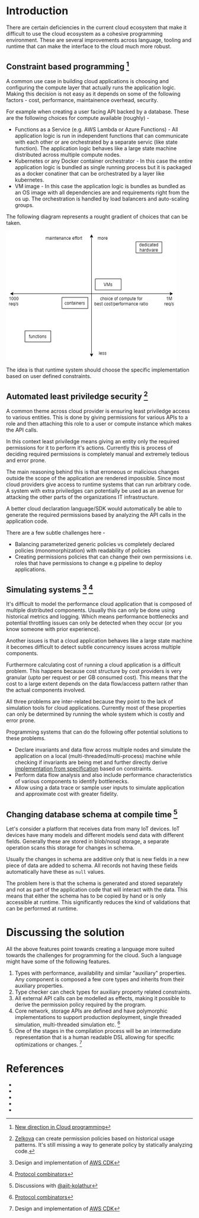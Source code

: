 # Introduction

There are certain deficiencies in the current cloud ecosystem that make it difficult to use the cloud ecosystem as a cohesive programming environment. These are several improvements across language, tooling and runtime that can make the interface to the cloud much more robust.

## Constraint based programming [^1]

A common use case in building cloud applications is choosing and configuring the compute layer that actually runs the application logic. Making this decision is not easy as it depends on some of the following factors - cost, performance, maintainence overhead, security.

For example when creating a user facing API backed by a database. These are the following choices for compute available (roughly) -

* Functions as a Service (e.g. AWS Lambda or Azure Functions) - All application logic is run in independent functions that can communicate with each other or are orchestrated by a separate servic (like state function). The application logic behaves like a large state machine distributed across multiple compute nodes.
* Kubernetes or any Docker container orchestrator - In this case the entire application logic is bundled as single running process but it is packaged as a docker conatiner that can be orchestrated by a layer like kubernetes.
* VM image - In this case the application logic is bundles as bundled as an OS image with all dependencies are and requirements right from the os up. The orchestration is handled by load balancers and auto-scaling groups.

The following diagram represents a rought gradient of choices that can be taken.

![compute-comparison](./img/compute-comparison.png)

The idea is that runtime system should choose the specific implementation based on user defined constraints.

## Automated least priviledge security [^4]

A common theme across cloud provider is ensuring least priviledge access to various entities. This is done by giving permissions for various APIs to a role and then attaching this role to a user or compute instance which makes the API calls.

In this context least priviledge means giving an entity only the required permissions for it to perform it's actions. Currently this is process of deciding required permissions is completely manual and extremely tedious and error prone.

The main reasoning behind this is that erroneous or malicious changes outside the scope of the application are rendered impossible. Since most cloud providers give access to runtime systems that can run arbitrary code. A system with extra priviledges can potentially be used as an avenue for attacking the other parts of the organizations IT infrastructure.

A better cloud declaration language/SDK would automatically be able to generate the required permissions based by analyzing the API calls in the application code.

There are a few subtle challenges here -
* Balancing parameterized generic policies vs completely declared policies (monomorphization) with readability of policies
* Creating permissions policies that can change their own permissions i.e. roles that have permissions to change e.g pipeline to deploy applications.

## Simulating systems [^2] [^3]

It's difficult to model the performance cloud application that is composed of multiple distributed components. Usually this can only be done using historical metrics and logging. Which means performance bottlenecks and potential throttling issues can only be detected when they occur (or you know someone with prior experience).

Another issues is that a cloud application behaves like a large state machine it becomes difficult to detect subtle concurrency issues across multiple components.

Furthermore calculating cost of running a cloud application is a difficult problem. This happens because cost structure by cost providers is very granular (upto per request or per GB consumed cost). This means that the cost to a large extent depends on the data flow/access pattern rather than the actual components involved.

All three problems are inter-related because they point to the lack of simulation tools for cloud applications. Currently most of these properties can only be determined by running the whole system which is costly and error prone.

Programming systems that can do the following offer potential solutions to these problems.

* Declare invariants and data flow across multiple nodes and simulate the application on a local (multi-threaded/multi-process) machine while checking if invariants are being met and further directly derive [implementation from specification](#constraint-based-programming) based on constraints.
* Perform data flow analysis and also include performance characteristics of various components to identify bottlenecks.
* Allow using a data trace or sample user inputs to simulate application and approximate cost with greater fidelity.

## Changing database schema at compile time [^5]

Let's consider a platform that receives data from many IoT devices. IoT devices have many models and different models send data with different fields. Generally these are stored in blob/nosql storage, a separate operation scans this storage for changes in schema.

Usually the changes in schema are additive only that is new fields in a new piece of data are added to schema. All records not having these fields automatically have these as `null` values.

The problem here is that the schema is generated and stored separately and not as part of the application code that will interact with the data. This means that either the schema has to be copied by hand or is only accessible at runtime. This significantly reduces the kind of validations that can be performed at runtime.

# Discussing the solution

All the above features point towards creating a language more suited towards the challenges for programming for the cloud. Such a language might have some of the following features.

1. Types with performance, availability and similar "auxiliary" properties. Any component is composed a few core types and inherits from their auxiliary properties.
2. Type checker can check types for auxiliary property related constraints.
3. All external API calls can be modelled as effects, making it possible to derive the permission policy required by the program.
4. Core network, storage APIs are defined and have polymorphic implementations to support production deployment, single threaded simulation, multi-threaded simulation etc. [^3]
5. One of the stages in the compilation process will be  an intermediate representation that is a human readable DSL allowing for specific optimizations or changes. [^2]

# References

* [^1]: [New direction in Cloud programming](http://cidrdb.org/cidr2021/papers/cidr2021_paper16.pdf)  
* [^2]: Design and implementation of [AWS CDK](https://github.com/aws/aws-cdk)  
* [^3]: [Protocol combinators](https://ilyasergey.net/assets/pdf/papers/dpc-jfp.pdf)  
* [^4]: [Zelkova](https://www.cs.utexas.edu/users/hunt/FMCAD/FMCAD18/papers/paper3.pdf) can create permission policies based on historical usage patterns. It's still missing a way to generate policy by statically analyzing code.  
* [^5]: Discussions with [@ajit-kolathur](https://github.com/ajit-kolathur)  
